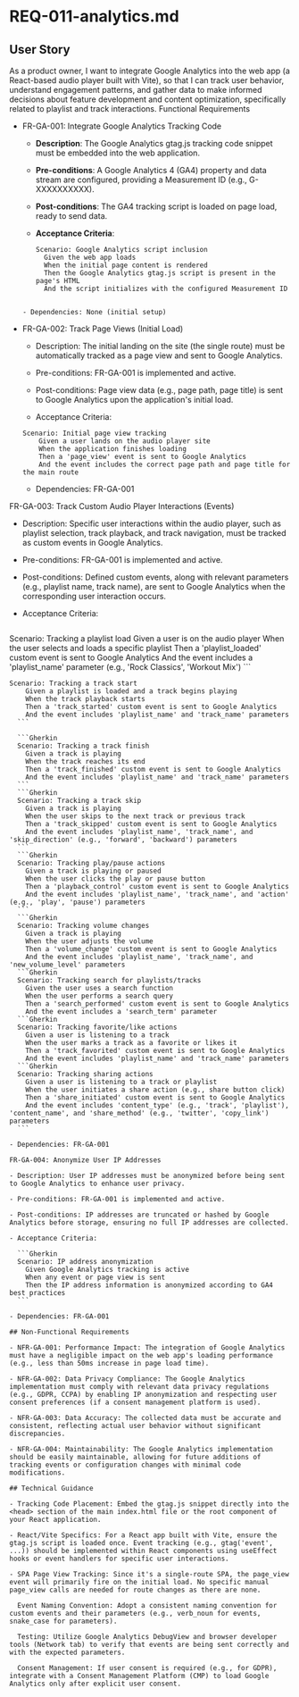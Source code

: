 # REQ-011-analytics.md

## User Story

As a product owner, I want to integrate Google Analytics into the web app (a React-based audio player built with Vite), so that I can track user behavior, understand engagement patterns, and gather data to make informed decisions about feature development and content optimization, specifically related to playlist and track interactions.
Functional Requirements

- FR-GA-001: Integrate Google Analytics Tracking Code

  - **Description**: The Google Analytics gtag.js tracking code snippet must be embedded into the web application.
  - **Pre-conditions**: A Google Analytics 4 (GA4) property and data stream are configured, providing a Measurement ID (e.g., G-XXXXXXXXXX).
  - **Post-conditions**: The GA4 tracking script is loaded on page load, ready to send data.
  - **Acceptance Criteria**:

    ```Gherkin
    Scenario: Google Analytics script inclusion
      Given the web app loads
      When the initial page content is rendered
      Then the Google Analytics gtag.js script is present in the page's HTML
      And the script initializes with the configured Measurement ID
  ```

  - Dependencies: None (initial setup)

- FR-GA-002: Track Page Views (Initial Load)

  - Description: The initial landing on the site (the single route) must be automatically tracked as a page view and sent to Google Analytics.

  - Pre-conditions: FR-GA-001 is implemented and active.

  - Post-conditions: Page view data (e.g., page path, page title) is sent to Google Analytics upon the application's initial load.

  - Acceptance Criteria:

  ```Gherkin
  Scenario: Initial page view tracking
      Given a user lands on the audio player site
      When the application finishes loading
      Then a 'page_view' event is sent to Google Analytics
      And the event includes the correct page path and page title for the main route
  ```

  - Dependencies: FR-GA-001

FR-GA-003: Track Custom Audio Player Interactions (Events)

  - Description: Specific user interactions within the audio player, such as playlist selection, track playback, and track navigation, must be tracked as custom events in Google Analytics.

  - Pre-conditions: FR-GA-001 is implemented and active.

  - Post-conditions: Defined custom events, along with relevant parameters (e.g., playlist name, track name), are sent to Google Analytics when the corresponding user interaction occurs.

  - Acceptance Criteria:

    ```Gherkin
  Scenario: Tracking a playlist load
      Given a user is on the audio player
      When the user selects and loads a specific playlist
      Then a 'playlist_loaded' custom event is sent to Google Analytics
      And the event includes a 'playlist_name' parameter (e.g., 'Rock Classics', 'Workout Mix')
    ```

  ```Gherkin
  Scenario: Tracking a track start
      Given a playlist is loaded and a track begins playing
      When the track playback starts
      Then a 'track_started' custom event is sent to Google Analytics
      And the event includes 'playlist_name' and 'track_name' parameters
    ```

    ```Gherkin
    Scenario: Tracking a track finish
      Given a track is playing
      When the track reaches its end
      Then a 'track_finished' custom event is sent to Google Analytics
      And the event includes 'playlist_name' and 'track_name' parameters
    ```
    ```Gherkin
    Scenario: Tracking a track skip
      Given a track is playing
      When the user skips to the next track or previous track
      Then a 'track_skipped' custom event is sent to Google Analytics
      And the event includes 'playlist_name', 'track_name', and 'skip_direction' (e.g., 'forward', 'backward') parameters
    ```
    ```Gherkin
    Scenario: Tracking play/pause actions
      Given a track is playing or paused
      When the user clicks the play or pause button
      Then a 'playback_control' custom event is sent to Google Analytics
      And the event includes 'playlist_name', 'track_name', and 'action' (e.g., 'play', 'pause') parameters
    ```
    ```Gherkin
    Scenario: Tracking volume changes
      Given a track is playing
      When the user adjusts the volume
      Then a 'volume_change' custom event is sent to Google Analytics
      And the event includes 'playlist_name', 'track_name', and 'new_volume_level' parameters
    ```Gherkin
    Scenario: Tracking search for playlists/tracks
      Given the user uses a search function
      When the user performs a search query
      Then a 'search_performed' custom event is sent to Google Analytics
      And the event includes a 'search_term' parameter
    ```Gherkin
    Scenario: Tracking favorite/like actions
      Given a user is listening to a track
      When the user marks a track as a favorite or likes it
      Then a 'track_favorited' custom event is sent to Google Analytics
      And the event includes 'playlist_name' and 'track_name' parameters
    ```Gherkin
    Scenario: Tracking sharing actions
      Given a user is listening to a track or playlist
      When the user initiates a share action (e.g., share button click)
      Then a 'share_initiated' custom event is sent to Google Analytics
      And the event includes 'content_type' (e.g., 'track', 'playlist'), 'content_name', and 'share_method' (e.g., 'twitter', 'copy_link') parameters
    ```

  - Dependencies: FR-GA-001

FR-GA-004: Anonymize User IP Addresses

  - Description: User IP addresses must be anonymized before being sent to Google Analytics to enhance user privacy.

  - Pre-conditions: FR-GA-001 is implemented and active.

  - Post-conditions: IP addresses are truncated or hashed by Google Analytics before storage, ensuring no full IP addresses are collected.

  - Acceptance Criteria:

    ```Gherkin
    Scenario: IP address anonymization
      Given Google Analytics tracking is active
      When any event or page view is sent
      Then the IP address information is anonymized according to GA4 best practices
    ```

  - Dependencies: FR-GA-001

## Non-Functional Requirements

  - NFR-GA-001: Performance Impact: The integration of Google Analytics must have a negligible impact on the web app's loading performance (e.g., less than 50ms increase in page load time).

  - NFR-GA-002: Data Privacy Compliance: The Google Analytics implementation must comply with relevant data privacy regulations (e.g., GDPR, CCPA) by enabling IP anonymization and respecting user consent preferences (if a consent management platform is used).

  - NFR-GA-003: Data Accuracy: The collected data must be accurate and consistent, reflecting actual user behavior without significant discrepancies.

  - NFR-GA-004: Maintainability: The Google Analytics implementation should be easily maintainable, allowing for future additions of tracking events or configuration changes with minimal code modifications.

## Technical Guidance

  - Tracking Code Placement: Embed the gtag.js snippet directly into the <head> section of the main index.html file or the root component of your React application.

  - React/Vite Specifics: For a React app built with Vite, ensure the gtag.js script is loaded once. Event tracking (e.g., gtag('event', ...)) should be implemented within React components using useEffect hooks or event handlers for specific user interactions.

  - SPA Page View Tracking: Since it's a single-route SPA, the page_view event will primarily fire on the initial load. No specific manual page_view calls are needed for route changes as there are none.

    Event Naming Convention: Adopt a consistent naming convention for custom events and their parameters (e.g., verb_noun for events, snake_case for parameters).

    Testing: Utilize Google Analytics DebugView and browser developer tools (Network tab) to verify that events are being sent correctly and with the expected parameters.

    Consent Management: If user consent is required (e.g., for GDPR), integrate with a Consent Management Platform (CMP) to load Google Analytics only after explicit user consent.